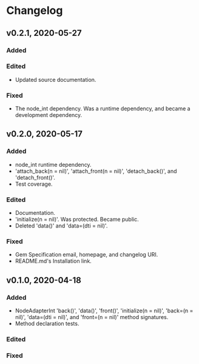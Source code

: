 # Changelog

## v0.2.1, 2020-05-27

### Added

### Edited

- Updated source documentation.

### Fixed

- The node_int dependency. Was a runtime dependency, and became a development
 dependency.

## v0.2.0, 2020-05-17

### Added

- node_int runtime dependency.
- 'attach_back(n = nil)', 'attach_front(n = nil)', 'detach_back()', and
 'detach_front()'.
- Test coverage.

### Edited

- Documentation.
- 'initialize(n = nil)'. Was protected. Became public.
- Deleted 'data()' and 'data=(dti = nil)'.

### Fixed

- Gem Specification email, homepage, and changelog URI.
- README.md's Installation link.

## v0.1.0, 2020-04-18

### Added

- NodeAdapterInt 'back()', 'data()', 'front()', 'initialize(n = nil)', 
'back=(n = nil)', 'data=(dti = nil)', and 'front=(n = nil)' method signatures.
- Method declaration tests.

### Edited

### Fixed